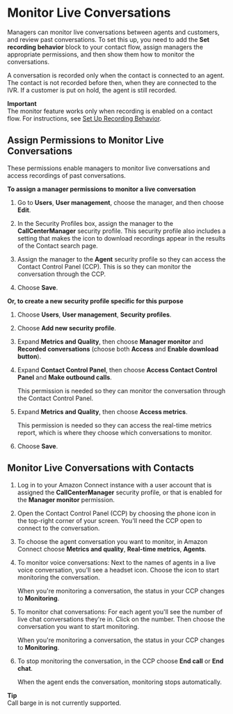 # Monitor Live Conversations<a name="monitor-conversations"></a>

Managers can monitor live conversations between agents and customers, and review past conversations\. To set this up, you need to add the **Set recording behavior** block to your contact flow, assign managers the appropriate permissions, and then show them how to monitor the conversations\.

A conversation is recorded only when the contact is connected to an agent\. The contact is not recorded before then, when they are connected to the IVR\. If a customer is put on hold, the agent is still recorded\.

**Important**  
The monitor feature works only when recording is enabled on a contact flow\. For instructions, see [Set Up Recording Behavior](set-up-recordings.md)\. 

## Assign Permissions to Monitor Live Conversations<a name="monitor-conversations-permissions"></a>

These permissions enable managers to monitor live conversations and access recordings of past conversations\. 

**To assign a manager permissions to monitor a live conversation**

1. Go to **Users**, **User management**, choose the manager, and then choose **Edit**\.

1. In the Security Profiles box, assign the manager to the **CallCenterManager** security profile\. This security profile also includes a setting that makes the icon to download recordings appear in the results of the Contact search page\. 

1. Assign the manager to the **Agent** security profile so they can access the Contact Control Panel \(CCP\)\. This is so they can monitor the conversation through the CCP\.

1. Choose **Save**\. 

**Or, to create a new security profile specific for this purpose**

1. Choose **Users**, **User management**, **Security profiles**\. 

1. Choose **Add new security profile**\. 

1. Expand **Metrics and Quality**, then choose **Manager monitor** and **Recorded conversations** \(choose both **Access** and **Enable download button**\)\.

1. Expand **Contact Control Panel**, then choose **Access Contact Control Panel** and **Make outbound calls**\. 

   This permission is needed so they can monitor the conversation through the Contact Control Panel\.

1. Expand **Metrics and Quality**, then choose **Access metrics**\. 

   This permission is needed so they can access the real\-time metrics report, which is where they choose which conversations to monitor\.

1. Choose **Save**\. 

## Monitor Live Conversations with Contacts<a name="w50aac43b7c11"></a>

1. Log in to your Amazon Connect instance with a user account that is assigned the **CallCenterManager** security profile, or that is enabled for the **Manager monitor** permission\.

1. Open the Contact Control Panel \(CCP\) by choosing the phone icon in the top\-right corner of your screen\. You'll need the CCP open to connect to the conversation\. 

1. To choose the agent conversation you want to monitor, in Amazon Connect choose **Metrics and quality**, **Real\-time metrics**, **Agents**\.

1. To monitor voice conversations: Next to the names of agents in a live voice conversation, you'll see a headset icon\. Choose the icon to start monitoring the conversation\.

   When you're monitoring a conversation, the status in your CCP changes to **Monitoring**\.

1. To monitor chat conversations: For each agent you'll see the number of live chat conversations they're in\. Click on the number\. Then choose the conversation you want to start monitoring\. 

   When you're monitoring a conversation, the status in your CCP changes to **Monitoring**\.

1. To stop monitoring the conversation, in the CCP choose **End call** or **End chat**\.

   When the agent ends the conversation, monitoring stops automatically\.

**Tip**  
Call barge in is not currently supported\.